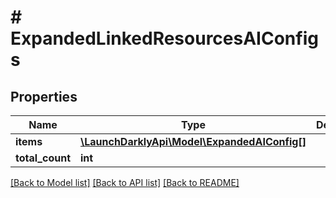 # # ExpandedLinkedResourcesAIConfigs

## Properties

Name | Type | Description | Notes
------------ | ------------- | ------------- | -------------
**items** | [**\LaunchDarklyApi\Model\ExpandedAIConfig[]**](ExpandedAIConfig.md) |  |
**total_count** | **int** |  |

[[Back to Model list]](../../README.md#models) [[Back to API list]](../../README.md#endpoints) [[Back to README]](../../README.md)
